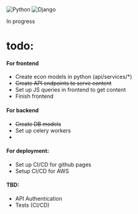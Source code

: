 ![Python](https://img.shields.io/badge/Python-3.7-blue.svg) ![Django](https://img.shields.io/badge/Django-2.1.7-blue.svg)

In progress

# todo:

#### For frontend
- Create econ models in python (api/services/*)
- ~~Create API endpoints to serve content~~
- Set up JS queries in frontend to get content
- Finish frontend

#### For backend
- ~~Create DB models~~
- Set up celery workers
- 

#### For deployment:
- Set up CI/CD for github pages
- Setup CI/CD for AWS

####  TBD:
- API Authentication
- Tests (CI/CD)
